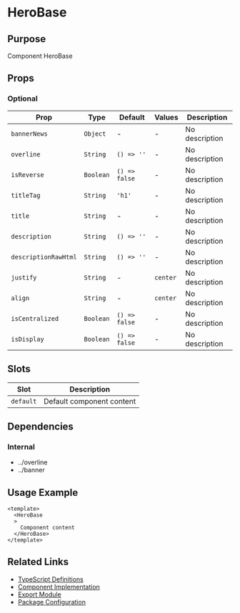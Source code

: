 # HeroBase

## Purpose

Component HeroBase

## Props

### Optional
| Prop | Type | Default | Values | Description |
|------|------|---------|--------|-------------|
| `bannerNews` | `Object` | - | - | No description |
| `overline` | `String` | `() => ''` | - | No description |
| `isReverse` | `Boolean` | `() => false` | - | No description |
| `titleTag` | `String` | `'h1'` | - | No description |
| `title` | `String` | - | - | No description |
| `description` | `String` | `() => ''` | - | No description |
| `descriptionRawHtml` | `String` | `() => ''` | - | No description |
| `justify` | `String` | - | `center` | No description |
| `align` | `String` | - | `center` | No description |
| `isCentralized` | `Boolean` | `() => false` | - | No description |
| `isDisplay` | `Boolean` | `() => false` | - | No description |

## Slots

| Slot | Description |
|------|-------------|
| `default` | Default component content |

## Dependencies

### Internal
- ../overline
- ../banner

## Usage Example

```vue
<template>
  <HeroBase
  >
    Component content
  </HeroBase>
</template>
```

## Related Links

- [TypeScript Definitions](./HeroBase.d.ts)
- [Component Implementation](./HeroBase.vue)
- [Export Module](./herobase.js)
- [Package Configuration](./package.json)
